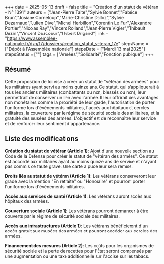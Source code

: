 +++
date = 2025-05-13
draft = false
title = "Création d'un statut de vétéran - N° 1391"
auteurs = ["Jean-Pierre Taite","Sylvie Bonnet","Fabrice Brun","Josiane Corneloup","Marie-Christine Dalloz","Sylvie Dezarnaud","Julien Dive","Michel Herbillon","Corentin Le Fur","Alexandre Portier","Nicolas Ray","Vincent Rolland","Jean-Pierre Vigier","Thibault Bazin","Vincent Descoeur","Hubert Brigand"]
link = "https://www.assemblee-nationale.fr/dyn/17/dossiers/creation_statut_veteran_17e"
stepsName = ["Dépôt à l'Assemblée nationale"]
stepsDate = ["Mardi 13 mai 2025"]
stepsStatus = [""]
tags = ["Armées","Solidarité","Fonction publique"]
+++

## Résumé

Cette proposition de loi vise à créer un statut de "vétéran des armées" pour les militaires ayant servi au moins quinze ans. Ce statut, qui s'appliquerait à tous les anciens militaires (combattants ou non, blessés ou non), leur permettrait de conserver un lien avec l'armée. Il leur offrirait des avantages non monétaires comme la propriété de leur grade, l'autorisation de porter l'uniforme lors d'événements militaires, l'accès aux hôpitaux et cercles militaires, la couverture par le régime de sécurité sociale des militaires, et la gratuité des musées des armées. L'objectif est de reconnaître leur service et de renforcer leur sentiment d'appartenance.

## Liste des modifications

**Création du statut de vétéran (Article 1)**: Ajout d'une nouvelle section au Code de la Défense pour créer le statut de "vétéran des armées". Ce statut est accordé aux militaires ayant au moins quinze ans de service et n'ayant pas commis de faute grave. Une carte à puce leur sera remise.

**Droits liés au statut de vétéran (Article 1)**: Les vétérans conserveront leur grade avec la mention "En retraite" ou "Honoraire" et pourront porter l'uniforme lors d'événements militaires.

**Accès aux services de santé (Article 1)**: Les vétérans auront accès aux hôpitaux des armées.

**Couverture sociale (Article 1)**: Les vétérans pourront demander à être couverts par le régime de sécurité sociale des militaires.

**Accès aux infrastructures (Article 1)**: Les vétérans bénéficieront d'un accès gratuit aux musées des armées et pourront accéder aux cercles des armées.

**Financement des mesures (Article 2)**: Les coûts pour les organismes de sécurité sociale et la perte de recettes pour l'État seront compensés par une augmentation ou une taxe additionnelle sur l'accise sur les tabacs.
